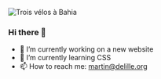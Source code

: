![Trois vélos à Bahia](trois-velos-a-bahia.png)

### Hi there 👋

- 🔭 I’m currently working on a new website
- 🌱 I’m currently learning CSS
- 📫 How to reach me: martin@delille.org

